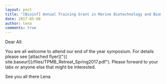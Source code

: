 ```yaml
---
layout: post
title: "[Bioinf] Annual Training Grant in Marine Biotechnology and Biomedicine symposium June 5th 3-6:30pm Hubbs 4500"
date: 2017-05-08
author: lena
comments: true
---
```

Dear All:

You are all welcome to attend our end of the year symposium. For details please see [attached flyer]("{{ site.baseurl}}/files/TPMB_Retreat_Spring2017.pdf"). Please forward to your labs or anyone else that might be interested.

See you all there
Lena
